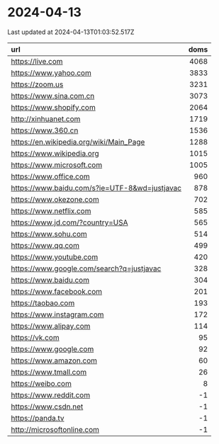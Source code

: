 # 2024-04-13

<!-- BEGIN -->
Last updated at 2024-04-13T01:03:52.517Z

url | doms
:- | -:
https://live.com | 4068
https://www.yahoo.com | 3833
https://zoom.us | 3231
https://www.sina.com.cn | 3073
https://www.shopify.com | 2064
http://xinhuanet.com | 1719
https://www.360.cn | 1536
https://en.wikipedia.org/wiki/Main_Page | 1288
https://www.wikipedia.org | 1015
https://www.microsoft.com | 1005
https://www.office.com | 960
https://www.baidu.com/s?ie=UTF-8&wd=justjavac | 878
https://www.okezone.com | 702
https://www.netflix.com | 585
https://www.jd.com/?country=USA | 565
https://www.sohu.com | 514
https://www.qq.com | 499
https://www.youtube.com | 420
https://www.google.com/search?q=justjavac | 328
https://www.baidu.com | 304
https://www.facebook.com | 201
https://taobao.com | 193
https://www.instagram.com | 172
https://www.alipay.com | 114
https://vk.com | 95
https://www.google.com | 92
https://www.amazon.com | 60
https://www.tmall.com | 26
https://weibo.com | 8
https://www.reddit.com | -1
https://www.csdn.net | -1
https://panda.tv | -1
http://microsoftonline.com | -1
<!-- END -->
